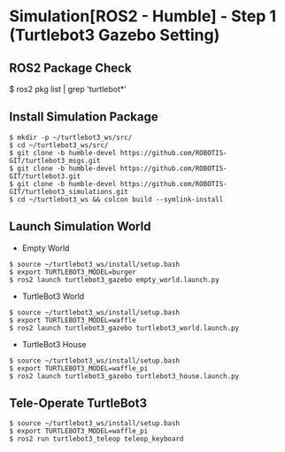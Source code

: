 #  Simulation[ROS2 - Humble] - Step 1 (Turtlebot3 Gazebo Setting)

## ROS2 Package Check
$ ros2 pkg list | grep 'turtlebot*'

## Install Simulation Package
```shell
$ mkdir -p ~/turtlebot3_ws/src/
$ cd ~/turtlebot3_ws/src/
$ git clone -b humble-devel https://github.com/ROBOTIS-GIT/turtlebot3_msgs.git
$ git clone -b humble-devel https://github.com/ROBOTIS-GIT/turtlebot3.git
$ git clone -b humble-devel https://github.com/ROBOTIS-GIT/turtlebot3_simulations.git
$ cd ~/turtlebot3_ws && colcon build --symlink-install
```

## Launch Simulation World
- Empty World
```shell
$ source ~/turtlebot3_ws/install/setup.bash
$ export TURTLEBOT3_MODEL=burger
$ ros2 launch turtlebot3_gazebo empty_world.launch.py
```

- TurtleBot3 World
```shell
$ source ~/turtlebot3_ws/install/setup.bash
$ export TURTLEBOT3_MODEL=waffle
$ ros2 launch turtlebot3_gazebo turtlebot3_world.launch.py
```

- TurtleBot3 House
```shell
$ source ~/turtlebot3_ws/install/setup.bash
$ export TURTLEBOT3_MODEL=waffle_pi
$ ros2 launch turtlebot3_gazebo turtlebot3_house.launch.py
```

## Tele-Operate TurtleBot3
```shell
$ source ~/turtlebot3_ws/install/setup.bash
$ export TURTLEBOT3_MODEL=waffle_pi
$ ros2 run turtlebot3_teleop teleop_keyboard
```
